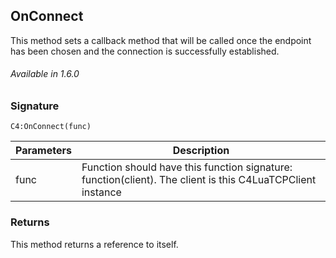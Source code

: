 
## OnConnect

This method sets a callback method that will be called once the endpoint has been chosen and the connection is successfully established.

###### Available in 1.6.0


### Signature

`C4:OnConnect(func)`


| Parameters | Description |
| --- | --- |
| func | Function should have this function signature: function(client). The client is this C4LuaTCPClient instance |


### Returns

This method returns a reference to itself.